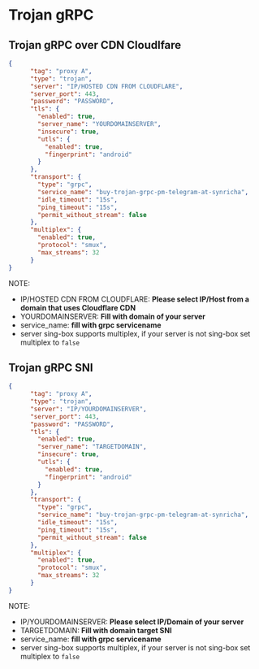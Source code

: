 # Trojan gRPC
## Trojan gRPC over CDN Cloudlfare
```json
{
      "tag": "proxy A",
      "type": "trojan",
      "server": "IP/HOSTED CDN FROM CLOUDFLARE",
      "server_port": 443,
      "password": "PASSWORD",
      "tls": {
        "enabled": true,
        "server_name": "YOURDOMAINSERVER",
        "insecure": true,
        "utls": {
          "enabled": true,
          "fingerprint": "android"
        }
      },
      "transport": {
        "type": "grpc",
        "service_name": "buy-trojan-grpc-pm-telegram-at-synricha",
        "idle_timeout": "15s",
        "ping_timeout": "15s",
        "permit_without_stream": false
      },
      "multiplex": {
        "enabled": true,
        "protocol": "smux",
        "max_streams": 32
      }
}
```
NOTE:
- IP/HOSTED CDN FROM CLOUDFLARE: **Please select IP/Host from a domain that uses Cloudflare CDN**
- YOURDOMAINSERVER: **Fill with domain of your server**
- service_name: **fill with grpc servicename**
- server sing-box supports multiplex, if your server is not sing-box set multiplex to `false`

## Trojan gRPC SNI
```json
{
      "tag": "proxy A",
      "type": "trojan",
      "server": "IP/YOURDOMAINSERVER",
      "server_port": 443,
      "password": "PASSWORD",
      "tls": {
        "enabled": true,
        "server_name": "TARGETDOMAIN",
        "insecure": true,
        "utls": {
          "enabled": true,
          "fingerprint": "android"
        }
      },
      "transport": {
        "type": "grpc",
        "service_name": "buy-trojan-grpc-pm-telegram-at-synricha",
        "idle_timeout": "15s",
        "ping_timeout": "15s",
        "permit_without_stream": false
      },
      "multiplex": {
        "enabled": true,
        "protocol": "smux",
        "max_streams": 32
      }
}
```
NOTE:
- IP/YOURDOMAINSERVER: **Please select IP/Domain of your server**
- TARGETDOMAIN: **Fill with domain target SNI**
- service_name: **fill with grpc servicename**
- server sing-box supports multiplex, if your server is not sing-box set multiplex to `false`